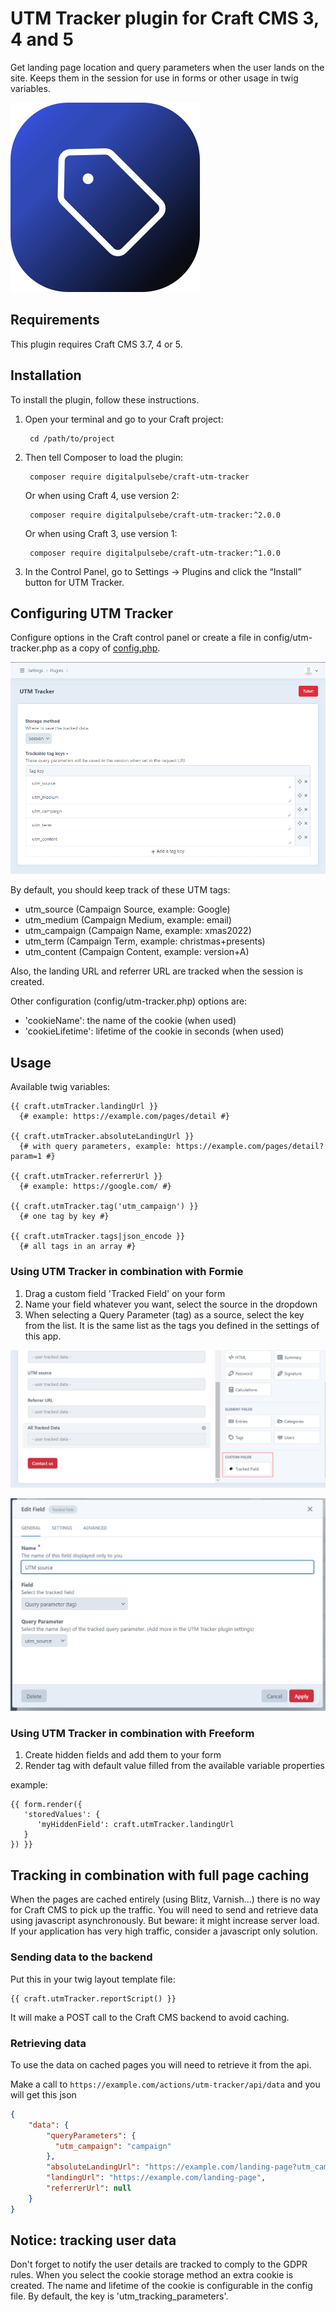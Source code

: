 # UTM Tracker plugin for Craft CMS 3, 4 and 5

Get landing page location and query parameters when the user lands on the site. 
Keeps them in the session for use in forms or other usage in twig variables.

![Screenshot](resources/img/plugin-logo.png)

## Requirements

This plugin requires Craft CMS 3.7, 4 or 5.

## Installation

To install the plugin, follow these instructions.

1. Open your terminal and go to your Craft project:

        cd /path/to/project

2. Then tell Composer to load the plugin:

        composer require digitalpulsebe/craft-utm-tracker

   Or when using Craft 4, use version 2:

        composer require digitalpulsebe/craft-utm-tracker:^2.0.0

   Or when using Craft 3, use version 1:

        composer require digitalpulsebe/craft-utm-tracker:^1.0.0

3. In the Control Panel, go to Settings → Plugins and click the “Install” button for UTM Tracker.

## Configuring UTM Tracker

Configure options in the Craft control panel or create a file in config/utm-tracker.php as a copy of [config.php](src/config.php).

![Screenshot](resources/img/screenshot_settings.png)

By default, you should keep track of these UTM tags:

- utm_source (Campaign Source, example: Google)
- utm_medium (Campaign Medium, example: email)
- utm_campaign (Campaign Name, example: xmas2022)
- utm_term (Campaign Term, example: christmas+presents)
- utm_content (Campaign Content, example: version+A)

Also, the landing URL and referrer URL are tracked when the session is created.

Other configuration (config/utm-tracker.php) options are: 

- 'cookieName': the name of the cookie (when used)
- 'cookieLifetime': lifetime of the cookie in seconds (when used)

## Usage

Available twig variables:

```twig
{{ craft.utmTracker.landingUrl }}
  {# example: https://example.com/pages/detail #}
  
{{ craft.utmTracker.absoluteLandingUrl }}
  {# with query parameters, example: https://example.com/pages/detail?param=1 #}
  
{{ craft.utmTracker.referrerUrl }} 
  {# example: https://google.com/ #}
  
{{ craft.utmTracker.tag('utm_campaign') }}
  {# one tag by key #}

{{ craft.utmTracker.tags|json_encode }}
  {# all tags in an array #}
```

### Using UTM Tracker in combination with Formie

1. Drag a custom field 'Tracked Field' on your form
2. Name your field whatever you want, select the source in the dropdown
3. When selecting a Query Parameter (tag) as a source, select the key from the list. It is the same list as the tags you defined in the settings of this app.

![Screenshot](resources/img/screenshot_formie_settings_01.png)

![Screenshot](resources/img/screenshot_formie_settings_02.png)

### Using UTM Tracker in combination with Freeform

1. Create hidden fields and add them to your form
2. Render tag with default value filled from the available variable properties

example: 
```twig
{{ form.render({
   'storedValues': {
      'myHiddenField': craft.utmTracker.landingUrl
   }
}) }}
```

## Tracking in combination with full page caching

When the pages are cached entirely (using Blitz, Varnish...) there is no way for Craft CMS to pick up the traffic.
You will need to send and retrieve data using javascript asynchronously. 
But beware: it might increase server load. If your application has very high traffic, consider a javascript only solution.

### Sending data to the backend

Put this in your twig layout template file:

```twig
{{ craft.utmTracker.reportScript() }}
```

It will make a POST call to the Craft CMS backend to avoid caching.

### Retrieving data

To use the data on cached pages you will need to retrieve it from the api.

Make a call to `https://example.com/actions/utm-tracker/api/data` and you will get this json

```json
{
    "data": {
        "queryParameters": {
          "utm_campaign": "campaign"
        },
        "absoluteLandingUrl": "https://example.com/landing-page?utm_campaign=campaign",
        "landingUrl": "https://example.com/landing-page",
        "referrerUrl": null
    }
}
```

## Notice: tracking user data

Don't forget to notify the user details are tracked to comply to the GDPR rules.
When you select the cookie storage method an extra cookie is created.
The name and lifetime of the cookie is configurable in the config file. By default, the key is 'utm_tracking_parameters'.
